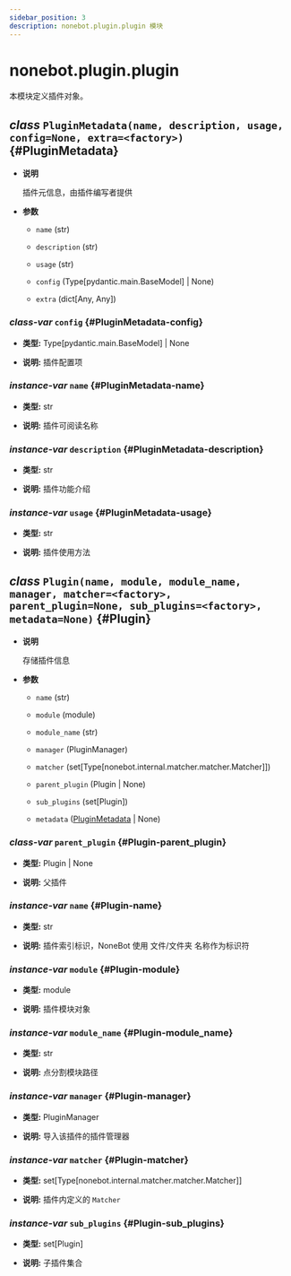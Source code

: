 ```yaml
---
sidebar_position: 3
description: nonebot.plugin.plugin 模块
---
```


# nonebot.plugin.plugin

本模块定义插件对象。

## _class_ `PluginMetadata(name, description, usage, config=None, extra=<factory>)` {#PluginMetadata}

- **说明**

  插件元信息，由插件编写者提供

- **参数**

  - `name` (str)

  - `description` (str)

  - `usage` (str)

  - `config` (Type[pydantic.main.BaseModel] | None)

  - `extra` (dict[Any, Any])

### _class-var_ `config` {#PluginMetadata-config}

- **类型:** Type[pydantic.main.BaseModel] | None

- **说明:** 插件配置项

### _instance-var_ `name` {#PluginMetadata-name}

- **类型:** str

- **说明:** 插件可阅读名称

### _instance-var_ `description` {#PluginMetadata-description}

- **类型:** str

- **说明:** 插件功能介绍

### _instance-var_ `usage` {#PluginMetadata-usage}

- **类型:** str

- **说明:** 插件使用方法

## _class_ `Plugin(name, module, module_name, manager, matcher=<factory>, parent_plugin=None, sub_plugins=<factory>, metadata=None)` {#Plugin}

- **说明**

  存储插件信息

- **参数**

  - `name` (str)

  - `module` (module)

  - `module_name` (str)

  - `manager` (PluginManager)

  - `matcher` (set[Type[nonebot.internal.matcher.matcher.Matcher]])

  - `parent_plugin` (Plugin | None)

  - `sub_plugins` (set[Plugin])

  - `metadata` ([PluginMetadata](#PluginMetadata) | None)

### _class-var_ `parent_plugin` {#Plugin-parent_plugin}

- **类型:** Plugin | None

- **说明:** 父插件

### _instance-var_ `name` {#Plugin-name}

- **类型:** str

- **说明:** 插件索引标识，NoneBot 使用 文件/文件夹 名称作为标识符

### _instance-var_ `module` {#Plugin-module}

- **类型:** module

- **说明:** 插件模块对象

### _instance-var_ `module_name` {#Plugin-module_name}

- **类型:** str

- **说明:** 点分割模块路径

### _instance-var_ `manager` {#Plugin-manager}

- **类型:** PluginManager

- **说明:** 导入该插件的插件管理器

### _instance-var_ `matcher` {#Plugin-matcher}

- **类型:** set[Type[nonebot.internal.matcher.matcher.Matcher]]

- **说明:** 插件内定义的 `Matcher`

### _instance-var_ `sub_plugins` {#Plugin-sub_plugins}

- **类型:** set[Plugin]

- **说明:** 子插件集合

